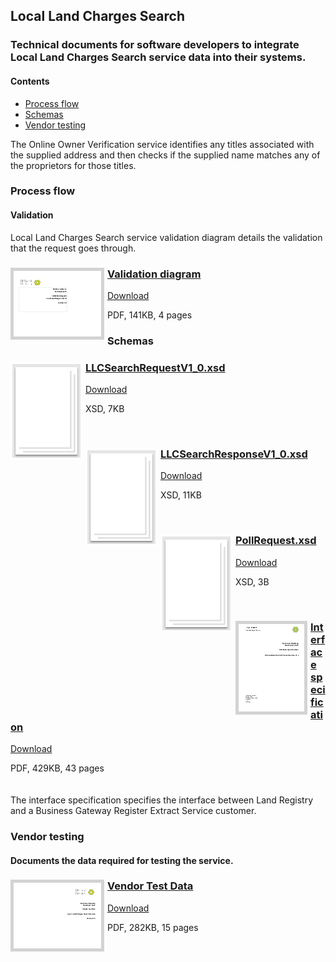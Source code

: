 ## Local Land Charges Search

### Technical documents for software developers to integrate Local Land Charges Search service data into their systems.

#### Contents
- [Process flow](#process-flow)
- [Schemas](#schemas)
- [Vendor testing](#vendor-testing)

The Online Owner Verification service identifies any titles associated with the supplied address and then checks if the supplied name matches any of the proprietors for those titles.

### Process flow

#### Validation
Local Land Charges Search service validation diagram details the validation that the request goes through.

<h3><a href="../../pdfs/services/LLC_Validation_Diagram_23.08.18.pdf">
<img style="float: left; margin: 0px 5px 0px 0px;  border:5px solid LightGrey;" src="../../images/thumbnail/LLC_Validation_Diagram_23.08.18.pdf.png"></a>
<a href="../../pdfs/services/LLC_Validation_Diagram_23.08.18.pdf">Validation diagram</a></h3>
<a download="LLC_Validation_Diagram_23.08.18.pdf" href="../../pdfs/services/LLC_Validation_Diagram_23.08.18.pdf">Download</a>

PDF, 141KB, 4 pages
<br />

### Schemas

<h3><a href="../../schemas/LLCSearchRequestV1_0.xsd">
<img style="float: left; margin: 0px 5px 0px 0px" src="../../images/thumbnail/file.png"></a> 
<a href="../../schemas/LLCSearchRequestV1_0.xsd">LLCSearchRequestV1_0.xsd</a></h3>
<a download="LLCSearchRequestV1_0.xsd" href="../../schemas/LLCSearchRequestV1_0.xsd">Download</a>

XSD, 7KB

<br/>
<h3><a href="../../schemas/LLCSearchResponseV1_0.xsd">
<img style="float: left; margin: 0px 5px 0px 0px" src="../../images/thumbnail/file.png"></a> 
<a href="../../schemas/LLCSearchResponseV1_0.xsd">LLCSearchResponseV1_0.xsd</a></h3>
<a download="LLCSearchResponseV1_0.xsd" href="../../schemas/LLCSearchResponseV1_0.xsd">Download</a>

XSD, 11KB

<br/>
<h3><a href="../../schemas/PollRequest.xsd">
<img style="float: left; margin: 0px 5px 0px 0px" src="../../images/thumbnail/file.png"></a> 
<a href="../../schemas/PollRequest.xsd">PollRequest.xsd</a></h3>
<a download="PollRequest.xsd" href="../../schemas/PollRequest.xsd">Download</a>

XSD, 3B

<br/>

<h3><a href="../../pdfs/services/LLC_Interface_Spec_23.08.18.pdf">
<img style="float: left; margin: 0px 5px 0px 0px;  border:5px solid LightGrey;" src="../../images/thumbnail/Interface-specification-Online-owner-verification.pdf.png"></a>
<a href="../../pdfs/services/LLC_Interface_Spec_23.08.18.pdf">Interface specification</a></h3>
<a download="LLC_Interface_Spec_23.08.18.pdf" href="../../pdfs/services/LLC_Interface_Spec_23.08.18.pdf">Download</a>

PDF, 429KB, 43 pages
<br/>
<br/>
<br/>
The interface specification specifies the interface between Land Registry and a Business Gateway Register Extract Service customer.

### Vendor testing

#### Documents the data required for testing the service.

<h3><a href="../../pdfs/services/LLC_Vendor_test_data_23.08.18.pdf">
<img style="float: left; margin: 0px 5px 0px 0px;  border:5px solid LightGrey;" src="../../images/thumbnail/LLC_Vendor_test_data_23.08.18.pdf.png"></a>
<a href="../../pdfs/services/LLC_Vendor_test_data_23.08.18.pdf">Vendor Test Data</a></h3>
<a download="LLC_Vendor_test_data_23.08.18.pdf" href="../../pdfs/services/LLC_Vendor_test_data_23.08.18.pdf">Download</a>

PDF, 282KB, 15 pages